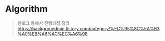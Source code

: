# Algorithm
> 블로그 통해서 진행과정 정리 <br/>
> https://backgroundmin.tistory.com/category/%EC%95%8C%EA%B3%A0%EB%A6%AC%EC%A6%98

